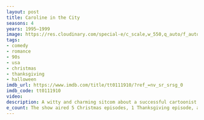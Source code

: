 ```yaml
---
layout: post
title: Caroline in the City
seasons: 4
years: 1995–1999
image: https://res.cloudinary.com/special-e/c_scale,w_550,q_auto/f_auto/Series%20posters/Caroline_in_the_City.png
tags: 
- comedy
- romance
- 90s
- usa
- christmas
- thanksgiving
- halloween
imdb_url: https://www.imdb.com/title/tt0111910/?ref_=nv_sr_srsg_0
imdb_code: tt0111910
video: 
description: A witty and charming sitcom about a successful cartoonist in New York City who balances her career and her love life with the help of her quirky friends.
e_count: The show aired 5 Christmas episodes, 1 Thanksgiving episode, and 1 Halloween episode
---
```


